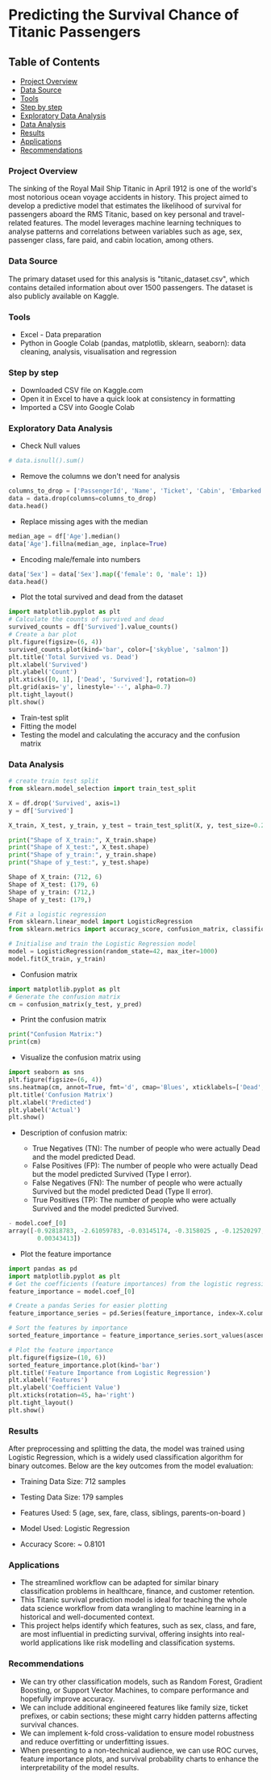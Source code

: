 # Predicting the Survival Chance of Titanic Passengers


## Table of Contents

- [Project Overview](#project-overview)
- [Data Source](#data-source)
- [Tools](#tools)
- [Step by step](#step-by-step)
- [Exploratory Data Analysis](#exploratory-data-analysis)
- [Data Analysis](#data-analysis)
- [Results](#results)
- [Applications](#applications)
- [Recommendations](#recommendations)


### Project Overview

The sinking of the Royal Mail Ship Titanic in April 1912 is one of the world's most notorious ocean voyage accidents in history. This project aimed to develop a predictive model that estimates the likelihood of survival for passengers aboard the RMS Titanic, based on key personal and travel-related features. The model leverages machine learning techniques to analyse patterns and correlations between variables such as age, sex, passenger class, fare paid, and cabin location, among others.

### Data Source

The primary dataset used for this analysis is "titanic_dataset.csv", which contains detailed information about over 1500 passengers. The dataset is also publicly available on Kaggle.

### Tools

- Excel - Data preparation
- Python in Google Colab (pandas, matplotlib, sklearn, seaborn): data cleaning, analysis, visualisation and regression

### Step by step

- Downloaded CSV file on Kaggle.com
- Open it in Excel to have a quick look at consistency in formatting
- Imported a CSV into Google Colab

### Exploratory Data Analysis 
  
  - Check Null values
      
``` Python
# data.isnull().sum()
```

  - Remove the columns we don't need for analysis
    
``` Python
columns_to_drop = ['PassengerId', 'Name', 'Ticket', 'Cabin', 'Embarked']
data = data.drop(columns=columns_to_drop)
data.head()
```

  - Replace missing ages with the median
    
``` Python
median_age = df['Age'].median()
data['Age'].fillna(median_age, inplace=True)
```

  - Encoding male/female into numbers
     
``` Python
data['Sex'] = data['Sex'].map({'female': 0, 'male': 1})
data.head()
```
- Plot the total survived and dead from the dataset

``` Python
import matplotlib.pyplot as plt
# Calculate the counts of survived and dead
survived_counts = df['Survived'].value_counts()
# Create a bar plot
plt.figure(figsize=(6, 4))
survived_counts.plot(kind='bar', color=['skyblue', 'salmon'])
plt.title('Total Survived vs. Dead')
plt.xlabel('Survived')
plt.ylabel('Count')
plt.xticks([0, 1], ['Dead', 'Survived'], rotation=0)
plt.grid(axis='y', linestyle='--', alpha=0.7)
plt.tight_layout()
plt.show()
```

- Train-test split
- Fitting the model
- Testing the model and calculating the accuracy and the confusion matrix


### Data Analysis

``` Python
# create train test split
from sklearn.model_selection import train_test_split

X = df.drop('Survived', axis=1)
y = df['Survived']

X_train, X_test, y_train, y_test = train_test_split(X, y, test_size=0.2, random_state=42)

print("Shape of X_train:", X_train.shape)
print("Shape of X_test:", X_test.shape)
print("Shape of y_train:", y_train.shape)
print("Shape of y_test:", y_test.shape)

Shape of X_train: (712, 6)
Shape of X_test: (179, 6)
Shape of y_train: (712,)
Shape of y_test: (179,)
```
```Python
# Fit a logistic regression
From sklearn.linear_model import LogisticRegression
from sklearn.metrics import accuracy_score, confusion_matrix, classification_report

# Initialise and train the Logistic Regression model
model = LogisticRegression(random_state=42, max_iter=1000)
model.fit(X_train, y_train)
```
- Confusion matrix
  
``` Python
import matplotlib.pyplot as plt
# Generate the confusion matrix
cm = confusion_matrix(y_test, y_pred)
```
- Print the confusion matrix
  
``` Python
print("Confusion Matrix:")
print(cm)
```

- Visualize the confusion matrix using

``` Python
import seaborn as sns
plt.figure(figsize=(6, 4))
sns.heatmap(cm, annot=True, fmt='d', cmap='Blues', xticklabels=['Dead', 'Survived'], yticklabels=['Dead', 'Survived'])
plt.title('Confusion Matrix')
plt.xlabel('Predicted')
plt.ylabel('Actual')
plt.show()
```

- Description of confusion matrix:
  
   - True Negatives (TN):	The number of people who were actually Dead and the model predicted Dead.
   - False Positives (FP):	The number of people who were actually Dead but the model predicted Survived (Type I error).
   - False Negatives (FN):	The number of people who were actually Survived but the model predicted Dead (Type II error).
   - True Positives (TP):	The number of people who were actually Survived and the model predicted Survived.

``` Python
- model.coef_[0]
array([-0.92818783, -2.61059783, -0.03145174, -0.3158025 , -0.12520297,
        0.00343413])
```

- Plot the feature importance

``` Python
import pandas as pd
import matplotlib.pyplot as plt
# Get the coefficients (feature importances) from the logistic regression model
feature_importance = model.coef_[0]

# Create a pandas Series for easier plotting
feature_importance_series = pd.Series(feature_importance, index=X.columns)

# Sort the features by importance
sorted_feature_importance = feature_importance_series.sort_values(ascending=False)

# Plot the feature importance
plt.figure(figsize=(10, 6))
sorted_feature_importance.plot(kind='bar')
plt.title('Feature Importance from Logistic Regression')
plt.xlabel('Features')
plt.ylabel('Coefficient Value')
plt.xticks(rotation=45, ha='right')
plt.tight_layout()
plt.show()
```

### Results

After preprocessing and splitting the data, the model was trained using Logistic Regression, which is a widely used classification algorithm for binary outcomes. Below are the key outcomes from the model evaluation:

- Training Data Size: 712 samples

- Testing Data Size: 179 samples

- Features Used: 5 (age, sex, fare, class, siblings, parents-on-board )

- Model Used: Logistic Regression

- Accuracy Score: ~ 0.8101

### Applications

- The streamlined workflow can be adapted for similar binary classification problems in healthcare, finance, and customer retention.
- This Titanic survival prediction model is ideal for teaching the whole data science workflow from data wrangling to machine learning in a historical and well-documented context.
- This project helps identify which features, such as sex, class, and fare, are most influential in predicting survival, offering insights into real-world applications like risk modelling and classification systems.

### Recommendations

- We can try other classification models, such as Random Forest, Gradient Boosting, or Support Vector Machines, to compare performance and hopefully improve accuracy.
- We can include additional engineered features like family size, ticket prefixes, or cabin sections; these might carry hidden patterns affecting survival chances.
- We can implement k-fold cross-validation to ensure model robustness and reduce overfitting or underfitting issues.
- When presenting to a non-technical audience, we can use ROC curves, feature importance plots, and survival probability charts to enhance the interpretability of the model results.





  
